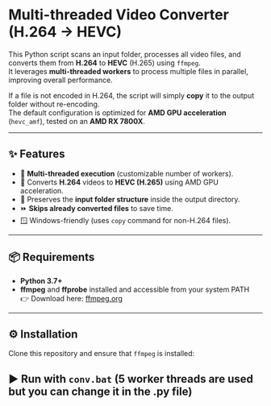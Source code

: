 # Multi-threaded Video Converter (H.264 → HEVC)

This Python script scans an input folder, processes all video files, and converts them from **H.264** to **HEVC** (H.265) using `ffmpeg`.  
It leverages **multi-threaded workers** to process multiple files in parallel, improving overall performance.

If a file is not encoded in H.264, the script will simply **copy** it to the output folder without re-encoding.  
The default configuration is optimized for **AMD GPU acceleration** (`hevc_amf`), tested on an **AMD RX 7800X**.

---

## ✨ Features
- 🚀 **Multi-threaded execution** (customizable number of workers).
- 🎥 Converts **H.264** videos to **HEVC (H.265)** using AMD GPU acceleration.
- 📂 Preserves the **input folder structure** inside the output directory.
- ⏩ **Skips already converted files** to save time.
- 🪟 Windows-friendly (uses `copy` command for non-H.264 files).

---

## 📦 Requirements
- **Python 3.7+**
- **ffmpeg** and **ffprobe** installed and accessible from your system PATH  
  👉 Download here: [ffmpeg.org](https://ffmpeg.org/)

---

## ⚙️ Installation
Clone this repository and ensure that `ffmpeg` is installed:

## ▶️ Run with `conv.bat` (5 worker threads are used but you can change it in the .py file)





